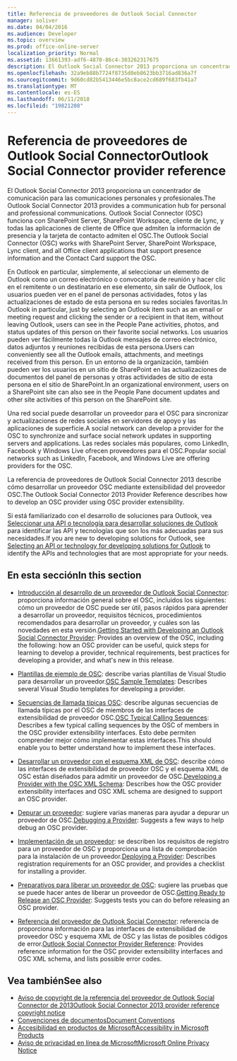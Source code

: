 ```yaml
---
title: Referencia de proveedores de Outlook Social Connector
manager: soliver
ms.date: 04/04/2016
ms.audience: Developer
ms.topic: overview
ms.prod: office-online-server
localization_priority: Normal
ms.assetid: 13661393-adf6-4870-86c4-303262317675
description: El Outlook Social Connector 2013 proporciona un concentrador de comunicación para las comunicaciones personales y profesionales.
ms.openlocfilehash: 32a9eb88b7724f8735d0eb8623bb3716ad836a7f
ms.sourcegitcommit: 9d60cd82b5413446e5bc8ace2cd689f683fb41a7
ms.translationtype: MT
ms.contentlocale: es-ES
ms.lasthandoff: 06/11/2018
ms.locfileid: "19821208"
---
```

# <a name="outlook-social-connector-provider-reference"></a><span data-ttu-id="de1bb-103">Referencia de proveedores de Outlook Social Connector</span><span class="sxs-lookup"><span data-stu-id="de1bb-103">Outlook Social Connector provider reference</span></span>

<span data-ttu-id="de1bb-104">El Outlook Social Connector 2013 proporciona un concentrador de comunicación para las comunicaciones personales y profesionales.</span><span class="sxs-lookup"><span data-stu-id="de1bb-104">The Outlook Social Connector 2013 provides a communication hub for personal and professional communications.</span></span> <span data-ttu-id="de1bb-105">Outlook Social Connector (OSC) funciona con SharePoint Server, SharePoint Workspace, cliente de Lync, y todas las aplicaciones de cliente de Office que admiten la información de presencia y la tarjeta de contacto admiten el OSC.</span><span class="sxs-lookup"><span data-stu-id="de1bb-105">The Outlook Social Connector (OSC) works with SharePoint Server, SharePoint Workspace, Lync client, and all Office client applications that support presence information and the Contact Card support the OSC.</span></span> 

<span data-ttu-id="de1bb-106">En Outlook en particular, simplemente, al seleccionar un elemento de Outlook como un correo electrónico o convocatoria de reunión y hacer clic en el remitente o un destinatario en ese elemento, sin salir de Outlook, los usuarios pueden ver en el panel de personas actividades, fotos y las actualizaciones de estado de esta persona en su redes sociales favoritas.</span><span class="sxs-lookup"><span data-stu-id="de1bb-106">In Outlook in particular, just by selecting an Outlook item such as an email or meeting request and clicking the sender or a recipient in that item, without leaving Outlook, users can see in the People Pane activities, photos, and status updates of this person on their favorite social networks.</span></span> <span data-ttu-id="de1bb-107">Los usuarios pueden ver fácilmente todas la Outlook mensajes de correo electrónico, datos adjuntos y reuniones recibidas de esta persona.</span><span class="sxs-lookup"><span data-stu-id="de1bb-107">Users can conveniently see all the Outlook emails, attachments, and meetings received from this person.</span></span> <span data-ttu-id="de1bb-108">En un entorno de la organización, también pueden ver los usuarios en un sitio de SharePoint en las actualizaciones de documentos del panel de personas y otras actividades de sitio de esta persona en el sitio de SharePoint.</span><span class="sxs-lookup"><span data-stu-id="de1bb-108">In an organizational environment, users on a SharePoint site can also see in the People Pane document updates and other site activities of this person on the SharePoint site.</span></span>
  
<span data-ttu-id="de1bb-109">Una red social puede desarrollar un proveedor para el OSC para sincronizar y actualizaciones de redes sociales en servidores de apoyo y las aplicaciones de superficie.</span><span class="sxs-lookup"><span data-stu-id="de1bb-109">A social network can develop a provider for the OSC to synchronize and surface social network updates in supporting servers and applications.</span></span> <span data-ttu-id="de1bb-110">Las redes sociales más populares, como LinkedIn, Facebook y Windows Live ofrecen proveedores para el OSC.</span><span class="sxs-lookup"><span data-stu-id="de1bb-110">Popular social networks such as LinkedIn, Facebook, and Windows Live are offering providers for the OSC.</span></span> 
  
<span data-ttu-id="de1bb-111">La referencia de proveedores de Outlook Social Connector 2013 describe cómo desarrollar un proveedor OSC mediante extensibilidad del proveedor OSC.</span><span class="sxs-lookup"><span data-stu-id="de1bb-111">The Outlook Social Connector 2013 Provider Reference describes how to develop an OSC provider using OSC provider extensibility.</span></span> 
  
<span data-ttu-id="de1bb-112">Si está familiarizado con el desarrollo de soluciones para Outlook, vea [Seleccionar una API o tecnología para desarrollar soluciones de Outlook](../selecting-an-api-or-technology-for-developing-solutions-for-outlook.md) para identificar las API y tecnologías que son los más adecuadas para sus necesidades.</span><span class="sxs-lookup"><span data-stu-id="de1bb-112">If you are new to developing solutions for Outlook, see [Selecting an API or technology for developing solutions for Outlook](../selecting-an-api-or-technology-for-developing-solutions-for-outlook.md) to identify the APIs and technologies that are most appropriate for your needs.</span></span> 
  
## <a name="in-this-section"></a><span data-ttu-id="de1bb-113">En esta sección</span><span class="sxs-lookup"><span data-stu-id="de1bb-113">In this section</span></span>

- <span data-ttu-id="de1bb-114">[Introducción al desarrollo de un proveedor de Outlook Social Connector](getting-started-with-developing-an-outlook-social-connector-provider.md): proporciona información general sobre el OSC, incluidos los siguientes: cómo un proveedor de OSC puede ser útil, pasos rápidos para aprender a desarrollar un proveedor, requisitos técnicos, procedimientos recomendados para desarrollar un proveedor, y cuáles son las novedades en esta versión.</span><span class="sxs-lookup"><span data-stu-id="de1bb-114">[Getting Started with Developing an Outlook Social Connector Provider](getting-started-with-developing-an-outlook-social-connector-provider.md): Provides an overview of the OSC, including the following: how an OSC provider can be useful, quick steps for learning to develop a provider, technical requirements, best practices for developing a provider, and what's new in this release.</span></span>
    
- <span data-ttu-id="de1bb-115">[Plantillas de ejemplo de OSC](osc-sample-templates.md): describe varias plantillas de Visual Studio para desarrollar un proveedor.</span><span class="sxs-lookup"><span data-stu-id="de1bb-115">[OSC Sample Templates](osc-sample-templates.md): Describes several Visual Studio templates for developing a provider.</span></span>
    
- <span data-ttu-id="de1bb-116">[Secuencias de llamada típicas OSC](osc-typical-calling-sequences.md): describe algunas secuencias de llamada típicas por el OSC de miembros de las interfaces de extensibilidad de proveedor OSC.</span><span class="sxs-lookup"><span data-stu-id="de1bb-116">[OSC Typical Calling Sequences](osc-typical-calling-sequences.md): Describes a few typical calling sequences by the OSC of members in the OSC provider extensibility interfaces.</span></span> <span data-ttu-id="de1bb-117">Esto debe permiten comprender mejor cómo implementar estas interfaces.</span><span class="sxs-lookup"><span data-stu-id="de1bb-117">This should enable you to better understand how to implement these interfaces.</span></span>
    
- <span data-ttu-id="de1bb-118">[Desarrollar un proveedor con el esquema XML de OSC](developing-a-provider-with-the-osc-xml-schema.md): describe cómo las interfaces de extensibilidad de proveedor OSC y el esquema XML de OSC están diseñados para admitir un proveedor de OSC.</span><span class="sxs-lookup"><span data-stu-id="de1bb-118">[Developing a Provider with the OSC XML Schema](developing-a-provider-with-the-osc-xml-schema.md): Describes how the OSC provider extensibility interfaces and OSC XML schema are designed to support an OSC provider.</span></span>
    
- <span data-ttu-id="de1bb-119">[Depurar un proveedor](debugging-a-provider.md): sugiere varias maneras para ayudar a depurar un proveedor de OSC.</span><span class="sxs-lookup"><span data-stu-id="de1bb-119">[Debugging a Provider](debugging-a-provider.md): Suggests a few ways to help debug an OSC provider.</span></span>
    
- <span data-ttu-id="de1bb-120">[Implementación de un proveedor](deploying-a-provider.md): se describen los requisitos de registro para un proveedor de OSC y proporciona una lista de comprobación para la instalación de un proveedor.</span><span class="sxs-lookup"><span data-stu-id="de1bb-120">[Deploying a Provider](deploying-a-provider.md): Describes registration requirements for an OSC provider, and provides a checklist for installing a provider.</span></span>
    
- <span data-ttu-id="de1bb-121">[Preparativos para liberar un proveedor de OSC](getting-ready-to-release-an-osc-provider.md): sugiere las pruebas que se puede hacer antes de liberar un proveedor de OSC.</span><span class="sxs-lookup"><span data-stu-id="de1bb-121">[Getting Ready to Release an OSC Provider](getting-ready-to-release-an-osc-provider.md): Suggests tests you can do before releasing an OSC provider.</span></span>
    
- <span data-ttu-id="de1bb-122">[Referencia del proveedor de Outlook Social Connector](outlook-social-connector-provider-reference-0.md): referencia de proporciona información para las interfaces de extensibilidad de proveedor OSC y esquema XML de OSC y las listas de posibles códigos de error.</span><span class="sxs-lookup"><span data-stu-id="de1bb-122">[Outlook Social Connector Provider Reference](outlook-social-connector-provider-reference-0.md): Provides reference information for the OSC provider extensibility interfaces and OSC XML schema, and lists possible error codes.</span></span>
    
## <a name="see-also"></a><span data-ttu-id="de1bb-123">Vea también</span><span class="sxs-lookup"><span data-stu-id="de1bb-123">See also</span></span>

- [<span data-ttu-id="de1bb-124">Aviso de copyright de la referencia del proveedor de Outlook Social Connector de 2013</span><span class="sxs-lookup"><span data-stu-id="de1bb-124">Outlook Social Connector 2013 provider reference copyright notice</span></span>](outlook-social-connector-2013-provider-reference-copyright-notice.md) 
- [<span data-ttu-id="de1bb-125">Convenciones de documentos</span><span class="sxs-lookup"><span data-stu-id="de1bb-125">Document Conventions</span></span>](http://msdn.microsoft.com/en-us/office/aa905365.aspx)   
- [<span data-ttu-id="de1bb-126">Accesibilidad en productos de Microsoft</span><span class="sxs-lookup"><span data-stu-id="de1bb-126">Accessibility in Microsoft Products</span></span>](http://www.microsoft.com/enable/products/default.aspx)  
- [<span data-ttu-id="de1bb-127">Aviso de privacidad en línea de Microsoft</span><span class="sxs-lookup"><span data-stu-id="de1bb-127">Microsoft Online Privacy Notice</span></span>](https://privacy.microsoft.com/en-us/privacystatement)
    

